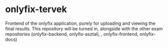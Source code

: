 # onlyfix-tervek
Frontend of the onlyfix application, purely for uploading and viewing the final results. This repository will be turned in, alongside with the other exam repositories (onlyfix-backend, onlyfix-asztali, , onlyfix-frontend, onlyfix-docs)
